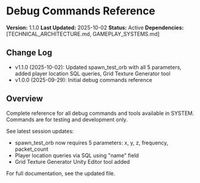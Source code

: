# Debug Commands Reference
**Version:** 1.1.0
**Last Updated:** 2025-10-02
**Status:** Active
**Dependencies:** [TECHNICAL_ARCHITECTURE.md, GAMEPLAY_SYSTEMS.md]

## Change Log
- v1.1.0 (2025-10-02): Updated spawn_test_orb with all 5 parameters, added player location SQL queries, Grid Texture Generator tool
- v1.0.0 (2025-09-29): Initial debug commands reference

## Overview
Complete reference for all debug commands and tools available in SYSTEM. Commands are for testing and development only.

See latest session updates:
- spawn_test_orb now requires 5 parameters: x, y, z, frequency, packet_count
- Player location queries via SQL using "name" field
- Grid Texture Generator Unity Editor tool added

For full documentation, see the updated file.
